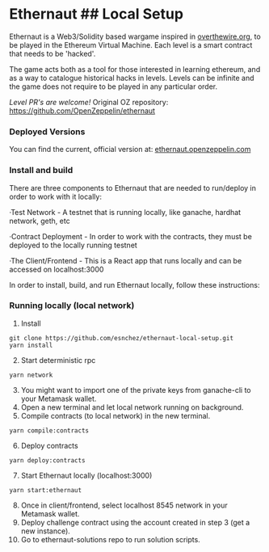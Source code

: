 # Ethernaut ## Local Setup

<p>Ethernaut is a Web3/Solidity based wargame inspired in <a href="https://overthewire.org" target="_blank" rel="noopener noreferrer">overthewire.org</a>, to be played in the Ethereum Virtual Machine. Each level is a smart contract that needs to be 'hacked'.</p>

The game acts both as a tool for those interested in learning ethereum, and as a way to catalogue historical hacks in levels. Levels can be infinite and the game does not require to be played in any particular order.

*Level PR's are welcome!*
Original OZ repository: https://github.com/OpenZeppelin/ethernaut

### Deployed Versions

You can find the current, official version at:
[ethernaut.openzeppelin.com](https://ethernaut.openzeppelin.com)

### Install and build

There are three components to Ethernaut that are needed to run/deploy in order to work with it locally:

·Test Network - A testnet that is running locally, like ganache, hardhat network, geth, etc

·Contract Deployment - In order to work with the contracts, they must be deployed to the locally running testnet

·The Client/Frontend - This is a React app that runs locally and can be accessed on localhost:3000

In order to install, build, and run Ethernaut locally, follow these instructions:

### Running locally (local network)

1. Install
```
git clone https://github.com/esnchez/ethernaut-local-setup.git
yarn install
```
2. Start deterministic rpc
```
yarn network
```
3. You might want to import one of the private keys from ganache-cli to your Metamask wallet.
4. Open a new terminal and let local network running on background. 
5. Compile contracts (to local network) in the new terminal. 
```
yarn compile:contracts
```
6. Deploy contracts
```
yarn deploy:contracts
```
7. Start Ethernaut locally (localhost:3000)
```
yarn start:ethernaut
```
8. Once in client/frontend, select localhost 8545 network in your Metamask wallet. 
9. Deploy challenge contract using the account created in step 3 (get a new instance).
10. Go to ethernaut-solutions repo to run solution scripts. 
